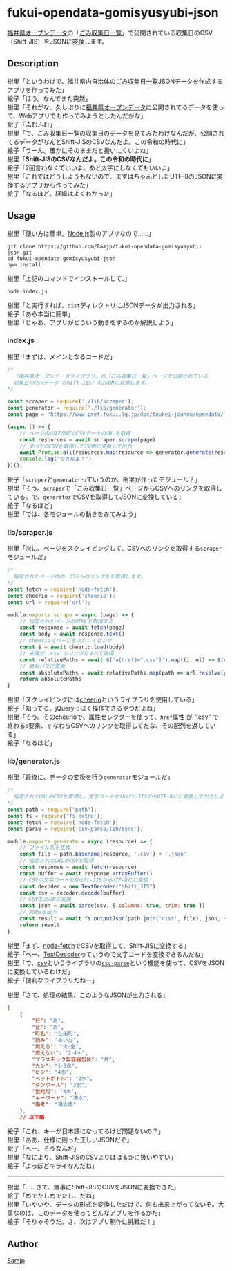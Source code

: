 # fukui-opendata-gomisyusyubi-json

[福井県オープンデータ](https://www.pref.fukui.lg.jp/gyosei/jouhoukoukai/opendata/index.html)の「[ごみ収集日一覧](https://www.pref.fukui.lg.jp/doc/toukei-jouhou/opendata/list_ct_gomisyusyubi.html)」で公開されている収集日のCSV（Shift-JIS）をJSONに変換します。

## Description

樹里「というわけで、福井県内自治体の[ごみ収集日一覧](https://www.pref.fukui.lg.jp/doc/toukei-jouhou/opendata/list_ct_gomisyusyubi.html)JSONデータを作成するアプリを作ってみた」  
絵子「ほう。なんでまた突然」  
樹里「それがな、久しぶりに[福井県オープンデータ](https://www.pref.fukui.lg.jp/gyosei/jouhoukoukai/opendata/index.html)に公開されてるデータを使って、Webアプリでも作ってみようとしたんだがな」  
絵子「ふむふむ」  
樹里「で、ごみ収集日一覧の収集日のデータを見てみたわけなんだが、公開されてるデータがなんとShift-JISのCSVなんだよ。この令和の時代に」  
絵子「うーん。確かにそのままだと扱いにくいよね」  
樹里「**Shift-JISのCSVなんだよ。この令和の時代に**」  
絵子「2回言わなくていいよ。あと太字にしなくてもいいよ」  
樹里「これではどうしようもないので、まずはちゃんとしたUTF-8のJSONに変換するアプリから作ってみた」  
絵子「なるほど。経緯はよくわかった」

## Usage

樹里「使い方は簡単。[Node.js](https://nodejs.org/ja/)製のアプリなので……」

```
git clone https://github.com/8amjp/fukui-opendata-gomisyusyubi-json.git
cd fukui-opendata-gomisyusyubi-json
npm install
```

樹里「上記のコマンドでインストールして、」

```
node index.js
```

樹里「と実行すれば、`dist`ディレクトリにJSONデータが出力される」  
絵子「あら本当に簡単」  
樹里「じゃあ、アプリがどういう動きをするのか解説しよう」

### index.js

樹里「まずは、メインとなるコードだ」

```js:index.js
/*
  「福井県オープンデータライブラリ」の「ごみ収集日一覧」ページで公開されている
  収集日のCSVデータ（Shift-JIS）をJSONに変換します。
*/

const scraper = require('./lib/scraper');
const generator = require('./lib/generator');
const page = 'https://www.pref.fukui.lg.jp/doc/toukei-jouhou/opendata/list_ct_gomisyusyubi.html'; // 「ごみ収集日一覧」ページのURL

(async () => {
    // ページ内の17市町のCSVデータのURLを取得
    const resources = await scraper.scrape(page)
    // すべてのCSVを取得してJSONに変換して出力
    await Promise.all(resources.map(resource => generator.generate(resource)))
    console.log('できたよ！')
})();
```

絵子「`scraper`と`generator`っていうのが、樹里が作ったモジュール？」  
樹里「そう。`scraper`で「ごみ収集日一覧」ページからCSVへのリンクを取得している。で、`generator`でCSVを取得してJSONに変換している」  
絵子「なるほど」  
樹里「では、各モジュールの動きをみてみよう」

### lib/scraper.js

樹里「次に、ページをスクレイピングして、CSVへのリンクを取得する`scraper`モジュールだ」

```js:lib/scraper.js
/*
  指定されたページ内の、CSVへのリンクをを取得します。
*/
const fetch = require('node-fetch');
const cheerio = require('cheerio');
const url = require('url');

module.exports.scrape = async (page) => {
    // 指定されたページのHTMLを取得する
    const response = await fetch(page)
    const body = await response.text()
    // cheerioでページをスクレイピング
    const $ = await cheerio.load(body)
    // 末尾が'.csv'のリンクをすべて取得
    const relativePaths = await $('a[href$=".csv"]').map((i, el) => $(el).attr('href')).get()
    // 絶対パスに変換
    const absolutePaths = await relativePaths.map(path => url.resolve(page, path))
    return absolutePaths
}
```

樹里「スクレイピングには[cheerio](https://www.npmjs.com/package/cheerio)というライブラリを使用している」  
絵子「知ってる。jQueryっぽく操作できるやつだよね」  
樹里「そう。そのcheerioで、属性セレクターを使って、`href`属性 が ".csv" で終わる`a`要素、すなわちCSVへのリンクを取得してだな、その配列を返している」  
絵子「なるほど」

### lib/generator.js

樹里「最後に、データの変換を行う`generator`モジュールだ」

```js:lib/generator.js
/*
  指定されたURLのCSVを取得し、文字コードをShift-JISからUTF-8にに変換して出力します。
*/
const path = require('path');
const fs = require('fs-extra');
const fetch = require('node-fetch');
const parse = require('csv-parse/lib/sync');

module.exports.generate = async (resource) => {
    // ファイル名を生成
    const file = path.basename(resource, '.csv') + '.json'
    // 指定されたURLのCSVを取得
    const response = await fetch(resource)
    const buffer = await response.arrayBuffer()
    // CSVの文字コードをShift-JISからUTF-8にに変換
    const decoder = new TextDecoder("Shift_JIS")
    const csv = decoder.decode(buffer)
    // CSVをJSONに変換
    const json = await parse(csv, { columns: true, trim: true })
    // JSONを出力
    const result = await fs.outputJson(path.join('dist', file), json, { spaces: 4 })
    return result
};
```

樹里「まず、[node-fetch](https://www.npmjs.com/package/node-fetch)でCSVを取得して、Shift-JISに変換する」    
絵子「へー、[TextDecoder](https://developer.mozilla.org/ja/docs/Web/API/TextDecoder)っていうので文字コードを変換できるんだね」  
樹里「で、[csv](https://www.npmjs.com/package/csv)というライブラリの[`csv-parse`](https://csv.js.org/parse/)という機能を使って、CSVをJSONに変換しているわけだ」  
絵子「便利なライブラリだねー」

樹里「さて、処理の結果、このようなJSONが出力される」

```json
[
    {
        "行": "あ",
        "音": "あ",
        "町名": "在田町",
        "読み": "あいだ",
        "燃える": "火･金",
        "燃えない": "2･4木",
        "プラスチック製容器包装": "月",
        "カン": "1･3水",
        "ビン": "4水",
        "ペットボトル": "2水",
        "ダンボール": "3水",
        "蛍光灯": "4木",
        "キーワード": "清水",
        "備考": "清水南"
    },
    // 以下略
```

絵子「これ、キーが日本語になってるけど問題ないの？」  
樹里「ああ、仕様に則った正しいJSONだぞ」  
絵子「へー、そうなんだ」  
樹里「なにより、Shift-JISのCSVよりははるかに扱いやすい」  
絵子「よっぽどキライなんだね」

----

樹里「……さて、無事にShift-JISのCSVをJSONに変換できた」  
絵子「めでたしめでたし、だね」  
樹里「いやいや、データの形式を変換しただけで、何も出来上がってないぞ。大事なのは、このデータを使ってどんなアプリを作るかだ」  
絵子「そりゃそうだ。さ、次はアプリ制作に挑戦だ！」

## Author

[8amjp](https://github.com/8amjp)
<!--stackedit_data:
eyJoaXN0b3J5IjpbLTc0ODMzMzYzNywtMTQyMDMxNDU2MywxND
IxMjYwMjUxLC0xMjc5OTkwMTY1LC0yMzA2NTYxNjUsNDY4Njgz
MzA3LDgxMTQwMTk2LDYxNTc1OTc0OCwtMjM3NDAxOTM5XX0=
-->